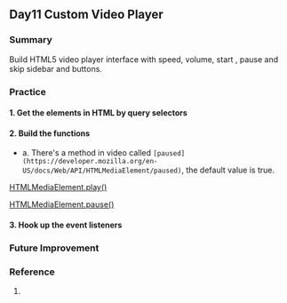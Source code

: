 ## Day11 Custom Video Player

### Summary

Build HTML5 video player interface with speed, volume, start , pause and skip sidebar and buttons.

### Practice

#### 1. Get the elements in HTML by query selectors

#### 2. Build the functions

- a. There's a method in video called `[paused](https://developer.mozilla.org/en-US/docs/Web/API/HTMLMediaElement/paused)`, the default value is true.

[HTMLMediaElement.play()](https://developer.mozilla.org/en-US/docs/Web/API/HTMLMediaElement/play)

[HTMLMediaElement.pause()](https://developer.mozilla.org/en-US/docs/Web/API/HTMLMediaElement/pause)

#### 3. Hook up the event listeners

### Future Improvement


### Reference

1. 